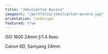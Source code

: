 ```yaml
---
title: "Jökulsárlón Aurora"
imagesrc: "/portfolio/jokulsarlon-aurora.jpg"
orientation: landscape
featured: true
---
```


ISO 1600 24mm ƒ/1.4 8sec

Canon 6D, Samyang 24mm
